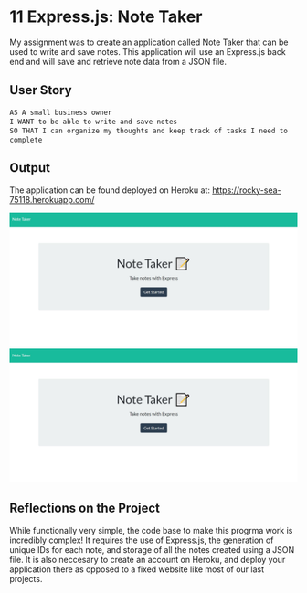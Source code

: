 # 11 Express.js: Note Taker

My assignment was to create an application called Note Taker that can be used to write and save notes. This application will use an Express.js back end and will save and retrieve note data from a JSON file.

## User Story

```
AS A small business owner
I WANT to be able to write and save notes
SO THAT I can organize my thoughts and keep track of tasks I need to complete
```

## Output

The application can be found deployed on Heroku at: 
https://rocky-sea-75118.herokuapp.com/

![Screenshot of landing page.](./LandingPage.jpg)
![Screenshot of note taker page.](./LandingPage.jpg)

## Reflections on the Project

While functionally very simple, the code base to make this progrma work is incredibly complex! It requires the use of Express.js, the generation of unique IDs for each note, and storage of all the notes created using a JSON file. It is also neccesary to create an account on Heroku, and deploy your application there as opposed to a fixed website like most of our last projects.

